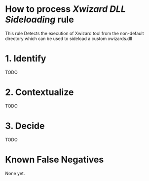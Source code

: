 # How to process *Xwizard DLL Sideloading* rule
This rule Detects the execution of Xwizard tool from the non-default directory which can be used to sideload a custom xwizards.dll

# 1. Identify
TODO

# 2. Contextualize
TODO

# 3. Decide
TODO

# Known False Negatives
None yet.
